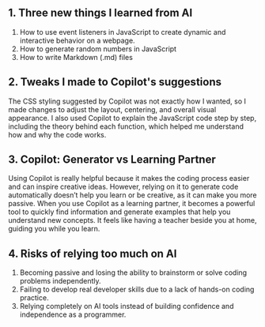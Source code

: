 ## 1. Three new things I learned from AI
1. How to use event listeners in JavaScript to create dynamic and interactive behavior on a webpage.  
2. How to generate random numbers in JavaScript
3. How to write Markdown (.md) files

## 2. Tweaks I made to Copilot's suggestions
The CSS styling suggested by Copilot was not exactly how I wanted, so I made changes to adjust the layout, centering, and overall visual appearance. I also used Copilot to explain the JavaScript code step by step, including the theory behind each function, which helped me understand how and why the code works.

## 3. Copilot: Generator vs Learning Partner
Using Copilot is really helpful because it makes the coding process easier and can inspire creative ideas. However, relying on it to generate code automatically doesn’t help you learn or be creative, as it can make you more passive. When you use Copilot as a learning partner, it becomes a powerful tool to quickly find information and generate examples that help you understand new concepts. It feels like having a teacher beside you at home, guiding you while you learn.

## 4. Risks of relying too much on AI
1. Becoming passive and losing the ability to brainstorm or solve coding problems independently.  
2. Failing to develop real developer skills due to a lack of hands-on coding practice.  
3. Relying completely on AI tools instead of building confidence and independence as a programmer.
